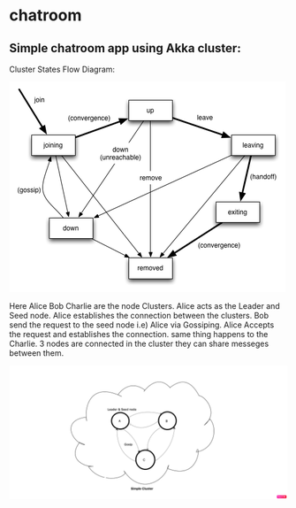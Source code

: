# chatroom
Simple chatroom app using Akka cluster:
---------------------------------------

Cluster States Flow Diagram:


![github-small](https://github.com/Dhinesh18-02/chatroom/blob/main/member-states.png)

Here Alice Bob Charlie are the node Clusters.
Alice acts as the Leader and Seed node.
Alice establishes the connection between the clusters.
Bob send the request to the seed node i.e) Alice via Gossiping.
Alice Accepts the request and establishes the connection.
same thing happens to the Charlie.
3 nodes are connected in the cluster they can share messeges between them.

![github-small](https://github.com/Dhinesh18-02/chatroom/blob/main/Chatroom%20Cluster.png)
